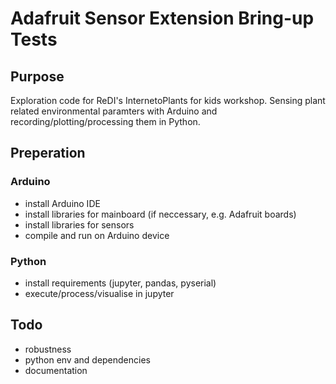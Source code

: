 # Adafruit Sensor Extension Bring-up Tests
## Purpose
Exploration code for ReDI's InternetoPlants for kids workshop. Sensing plant related environmental paramters with Arduino and recording/plotting/processing them in Python.

## Preperation
### Arduino
+ install Arduino IDE
+ install libraries for mainboard (if neccessary, e.g. Adafruit boards)
+ install libraries for sensors
+ compile and run on Arduino device

### Python
+ install requirements (jupyter, pandas, pyserial)
+ execute/process/visualise in jupyter

## Todo
+ robustness
+ python env and dependencies
+ documentation
